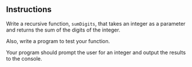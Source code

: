 ## Instructions ##
Write a recursive function, `sumDigits`, that takes an integer as a parameter and returns the sum of the digits of the integer. 

Also, write a program to test your function. 

Your program should prompt the user for an integer and output the results to the console. 

